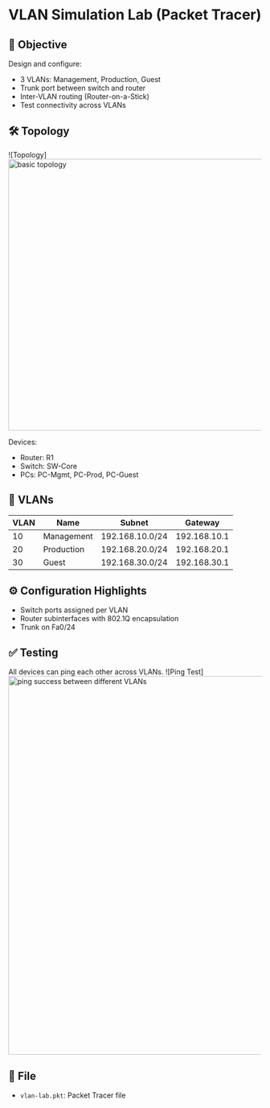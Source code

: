 # VLAN Simulation Lab (Packet Tracer)

## 🎯 Objective
Design and configure:
- 3 VLANs: Management, Production, Guest
- Trunk port between switch and router
- Inter-VLAN routing (Router-on-a-Stick)
- Test connectivity across VLANs

## 🛠️ Topology
![Topology]<img width="858" height="540" alt="basic topology" src="https://github.com/user-attachments/assets/ac133d6e-14ec-4f54-bab0-e2556cb4d5ad" />


Devices:
- Router: R1
- Switch: SW-Core
- PCs: PC-Mgmt, PC-Prod, PC-Guest

## 🧩 VLANs
| VLAN | Name        | Subnet            | Gateway          |
|------|-------------|-------------------|------------------|
| 10   | Management  | 192.168.10.0/24   | 192.168.10.1     |
| 20   | Production  | 192.168.20.0/24   | 192.168.20.1     |
| 30   | Guest       | 192.168.30.0/24   | 192.168.30.1     |

## ⚙️ Configuration Highlights
- Switch ports assigned per VLAN
- Router subinterfaces with 802.1Q encapsulation
- Trunk on Fa0/24

## ✅ Testing
All devices can ping each other across VLANs.
![Ping Test]<img width="685" height="753" alt="ping success between different VLANs" src="https://github.com/user-attachments/assets/c054a361-be2f-4926-975f-a8b86e2047a5" />


## 💾 File
- `vlan-lab.pkt`: Packet Tracer file
